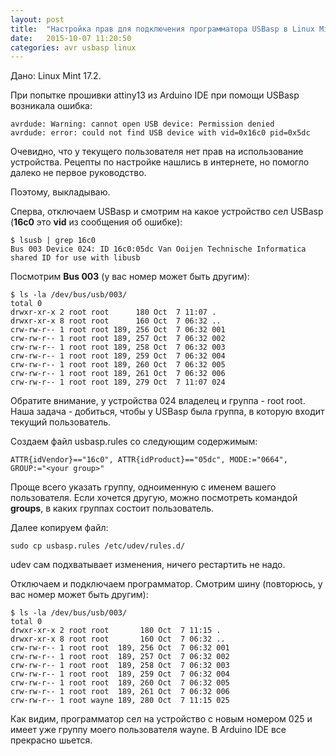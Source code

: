 ```yaml
---
layout: post
title:  "Настройка прав для подключения программатора USBasp в Linux Mint 17"
date:   2015-10-07 11:20:50
categories: avr usbasp linux
---
```

Дано: Linux Mint 17.2.

При попытке прошивки attiny13 из Arduino IDE при помощи USBasp возникала ошибка:

```
avrdude: Warning: cannot open USB device: Permission denied
avrdude: error: could not find USB device with vid=0x16c0 pid=0x5dc
```

Очевидно, что у текущего пользователя нет прав на использование устройства.
Рецепты по настройке нашлись в интернете, но помогло далеко не первое руководство.

Поэтому, выкладываю.

Сперва, отключаем USBasp и смотрим на какое устройство сел USBasp (**16c0** это **vid** из сообщения об ошибке):

```
$ lsusb | grep 16c0
Bus 003 Device 024: ID 16c0:05dc Van Ooijen Technische Informatica shared ID for use with libusb
```

Посмотрим **Bus 003** (у вас номер может быть другим):

```
$ ls -la /dev/bus/usb/003/
total 0
drwxr-xr-x 2 root root      180 Oct  7 11:07 .
drwxr-xr-x 8 root root      160 Oct  7 06:32 ..
crw-rw-r-- 1 root root 189, 256 Oct  7 06:32 001
crw-rw-r-- 1 root root 189, 257 Oct  7 06:32 002
crw-rw-r-- 1 root root 189, 258 Oct  7 06:32 003
crw-rw-r-- 1 root root 189, 259 Oct  7 06:32 004
crw-rw-r-- 1 root root 189, 260 Oct  7 06:32 005
crw-rw-r-- 1 root root 189, 261 Oct  7 06:32 006
crw-rw-r-- 1 root root 189, 279 Oct  7 11:07 024
```

Обратите внимание, у устройства 024 владелец и группа - root root.
Наша задача - добиться, чтобы у USBasp была группа, в которую входит текущий пользователь.

Создаем файл usbasp.rules со следующим содержимым:

```
ATTR{idVendor}=="16c0", ATTR{idProduct}=="05dc", MODE:="0664", GROUP:="<your group>"
```

Проще всего указать группу, одноименную с именем вашего пользователя. Если хочется другую, можно посмотреть командой **groups**, в каких группах состоит пользователь.

Далее копируем файл:

```
sudo cp usbasp.rules /etc/udev/rules.d/
```

udev сам подхватывает изменения, ничего рестартить не надо.

Отключаем и подключаем программатор.
Смотрим шину (повторюсь, у вас номер может быть другим):

```
$ ls -la /dev/bus/usb/003/
total 0
drwxr-xr-x 2 root root       180 Oct  7 11:15 .
drwxr-xr-x 8 root root       160 Oct  7 06:32 ..
crw-rw-r-- 1 root root  189, 256 Oct  7 06:32 001
crw-rw-r-- 1 root root  189, 257 Oct  7 06:32 002
crw-rw-r-- 1 root root  189, 258 Oct  7 06:32 003
crw-rw-r-- 1 root root  189, 259 Oct  7 06:32 004
crw-rw-r-- 1 root root  189, 260 Oct  7 06:32 005
crw-rw-r-- 1 root root  189, 261 Oct  7 06:32 006
crw-rw-r-- 1 root wayne 189, 280 Oct  7 11:15 025
```

Как видим, программатор сел на устройство с новым номером 025 и имеет уже группу моего пользователя wayne.
В Arduino IDE все прекрасно шьется.
